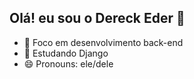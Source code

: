 ## Olá! eu sou o Dereck Eder 👋

- 🔭 Foco em desenvolvimento back-end
- 🌱 Estudando Django
- 😄 Pronouns: ele/dele
